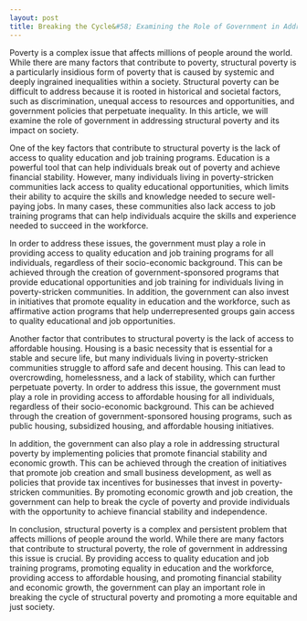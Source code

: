 ```yaml
---
layout: post
title: Breaking the Cycle&#58; Examining the Role of Government in Addressing Structural Poverty
---
```


Poverty is a complex issue that affects millions of people around the world. While there are many factors that contribute to poverty, structural poverty is a particularly insidious form of poverty that is caused by systemic and deeply ingrained inequalities within a society. Structural poverty can be difficult to address because it is rooted in historical and societal factors, such as discrimination, unequal access to resources and opportunities, and government policies that perpetuate inequality. In this article, we will examine the role of government in addressing structural poverty and its impact on society.

One of the key factors that contribute to structural poverty is the lack of access to quality education and job training programs. Education is a powerful tool that can help individuals break out of poverty and achieve financial stability. However, many individuals living in poverty-stricken communities lack access to quality educational opportunities, which limits their ability to acquire the skills and knowledge needed to secure well-paying jobs. In many cases, these communities also lack access to job training programs that can help individuals acquire the skills and experience needed to succeed in the workforce.

In order to address these issues, the government must play a role in providing access to quality education and job training programs for all individuals, regardless of their socio-economic background. This can be achieved through the creation of government-sponsored programs that provide educational opportunities and job training for individuals living in poverty-stricken communities. In addition, the government can also invest in initiatives that promote equality in education and the workforce, such as affirmative action programs that help underrepresented groups gain access to quality educational and job opportunities.

Another factor that contributes to structural poverty is the lack of access to affordable housing. Housing is a basic necessity that is essential for a stable and secure life, but many individuals living in poverty-stricken communities struggle to afford safe and decent housing. This can lead to overcrowding, homelessness, and a lack of stability, which can further perpetuate poverty. In order to address this issue, the government must play a role in providing access to affordable housing for all individuals, regardless of their socio-economic background. This can be achieved through the creation of government-sponsored housing programs, such as public housing, subsidized housing, and affordable housing initiatives.

In addition, the government can also play a role in addressing structural poverty by implementing policies that promote financial stability and economic growth. This can be achieved through the creation of initiatives that promote job creation and small business development, as well as policies that provide tax incentives for businesses that invest in poverty-stricken communities. By promoting economic growth and job creation, the government can help to break the cycle of poverty and provide individuals with the opportunity to achieve financial stability and independence.

In conclusion, structural poverty is a complex and persistent problem that affects millions of people around the world. While there are many factors that contribute to structural poverty, the role of government in addressing this issue is crucial. By providing access to quality education and job training programs, promoting equality in education and the workforce, providing access to affordable housing, and promoting financial stability and economic growth, the government can play an important role in breaking the cycle of structural poverty and promoting a more equitable and just society.
